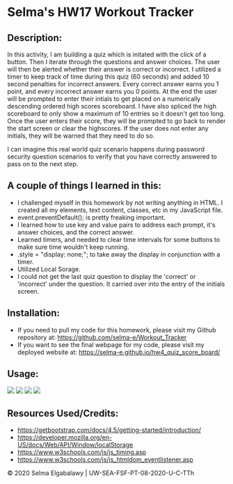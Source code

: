 # Selma's HW17 Workout Tracker

## Description:

In this activity, I am building a quiz which is initated with the click of a button. Then I iterate through the questions and answer choices. The user will then be alerted whether their answer is correct or incorrect. I utilized a timer to keep track of time during this quiz (60 seconds) and added 10 second penalties for incorrect answers. Every correct answer earns you 1 point, and every incorrect answer earns you 0 points. At the end the user will be prompted to enter their intials to get placed on a numerically descending ordered high scores scoreboard. I have also spliced the high scoreboard to only show a maximum of 10 entries so it doesn't get too long. Once the user enters their score, they will be prompted to go back to render the start screen or clear the highscores. If the user does not enter any initials, they will be warned that they need to do so.

I can imagine this real world quiz scenario happens during password security question scenarios to verify that you have correctly answered to pass on to the next step.

## A couple of things I learned in this:

- I challenged myself in this homework by not writing anything in HTML. I created all my elements, text content, classes, etc in my JavaScript file.
- event.preventDefault(); is pretty freaking important.
- I learned how to use key and value pairs to address each prompt, it's answer choices, and the correct answer.
- Learned timers, and needed to clear time intervals for some buttons to make sure time wouldn't keep running.
- .style = "display: none;"; to take away the display in conjunction with a timer.
- Utilized Local Sorage.
- I could not get the last quiz question to display the 'correct' or 'incorrect' under the question. It carried over into the entry of the initials screen.

## Installation:

- If you need to pull my code for this homework, please visit my Github repository at: https://github.com/selma-e/Workout_Tracker
- If you want to see the final webpage for my code, please visit my deployed website at: https://selma-e.github.io/hw4_quiz_score_board/

## Usage:

<img src="./Assets/screenshot1.png">
<img src="./Assets/screenshot2.png">
<img src="./Assets/screenshot3.png">
<img src="./Assets/screenshot4.png">

## Resources Used/Credits:

- https://getbootstrap.com/docs/4.5/getting-started/introduction/
- https://developer.mozilla.org/en-US/docs/Web/API/Window/localStorage
- https://www.w3schools.com/js/js_timing.asp
- https://www.w3schools.com/js/js_htmldom_eventlistener.asp

© 2020 Selma Elgabalawy | UW-SEA-FSF-PT-08-2020-U-C-TTh
